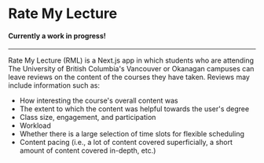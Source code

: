 # Rate My Lecture
#### Currently a work in progress!
****
Rate My Lecture (RML) is a Next.js app in which students who are attending The University of British Columbia's Vancouver or Okanagan campuses can leave reviews on the content of the courses they have taken. Reviews may include information such as:
- How interesting the course's overall content was
- The extent to which the content was helpful towards the user's degree
- Class size, engagement, and participation 
- Workload
- Whether there is a large selection of time slots for flexible scheduling
- Content pacing (i.e., a lot of content covered superficially, a short amount of content covered in-depth, etc.)
